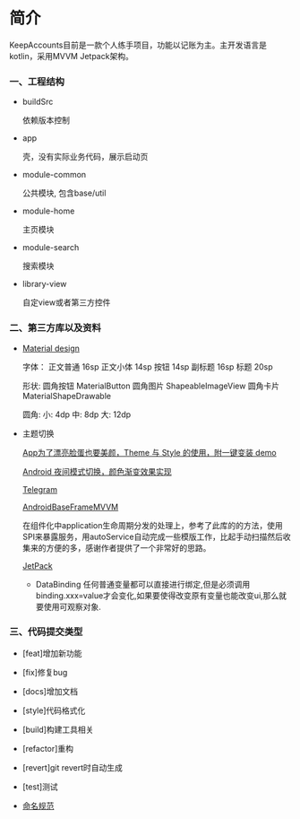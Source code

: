 # 简介
KeepAccounts目前是一款个人练手项目，功能以记账为主。主开发语言是kotlin，采用MVVM Jetpack架构。
### 一、工程结构
- buildSrc

  依赖版本控制

- app

  壳，没有实际业务代码，展示启动页

- module-common

  公共模块, 包含base/util

- module-home

  主页模块

- module-search

  搜索模块

- library-view

  自定view或者第三方控件

### 二、第三方库以及资料
- [Material design](https://material.io/design/)
  
  字体：
  正文普通 16sp
  正文小体 14sp
  按钮    14sp
  副标题   16sp
  标题    20sp 
  
  形状:
  圆角按钮 MaterialButton
  圆角图片 ShapeableImageView
  圆角卡片 MaterialShapeDrawable
  
  圆角:
  小: 4dp
  中: 8dp
  大: 12dp
  
- 主题切换

  [App为了漂亮脸蛋也要美颜，Theme 与 Style 的使用，附一键变装 demo](https://juejin.cn/post/6844904200673968141#heading-28)
  
  [Android 夜间模式切换，颜色渐变效果实现](https://blog.csdn.net/tyzlmjj/article/details/49255019)

  [Telegram](https://github.com/DrKLO/Telegram)

  [AndroidBaseFrameMVVM](https://github.com/Quyunshuo/AndroidBaseFrameMVVM)
  
  在组件化中application生命周期分发的处理上，参考了此库的的方法，使用SPI来暴露服务，用autoService自动完成一些模版工作，比起手动扫描然后收集来的方便的多，感谢作者提供了一个非常好的思路。

  [JetPack](https://developer.android.com/jetpack)
  - DataBinding 任何普通变量都可以直接进行绑定,但是必须调用binding.xxx=value才会变化,如果要使得改变原有变量也能改变ui,那么就要使用可观察对象.

### 三、代码提交类型
- [feat]增加新功能
- [fix]修复bug
- [docs]增加文档
- [style]代码格式化
- [build]构建工具相关
- [refactor]重构
- [revert]git revert时自动生成
- [test]测试
  
- [命名规范](https://cloud.tencent.com/developer/article/1408620)
